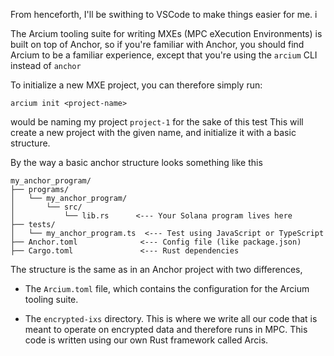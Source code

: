 From henceforth, I'll be swithing to VSCode to make things easier for me. i

The Arcium tooling suite for writing MXEs (MPC eXecution Environments) is built on top of Anchor, so if you're familiar with Anchor, you should find Arcium to be a familiar experience, except that you're using the ```arcium``` CLI instead of ```anchor```

To initialize a new MXE project, you can therefore simply run:
```
arcium init <project-name>
```
would be naming my project `project-1` for the sake of this test
This will create a new project with the given name, and initialize it with a basic structure. 

By the way a basic anchor structure looks something like this
```
my_anchor_program/
├── programs/
│   └── my_anchor_program/
│       └── src/
│           └── lib.rs      <--- Your Solana program lives here
├── tests/
│   └── my_anchor_program.ts  <--- Test using JavaScript or TypeScript
├── Anchor.toml              <--- Config file (like package.json)
├── Cargo.toml               <--- Rust dependencies
```

The structure is the same as in an Anchor project with two differences,

- The `Arcium.toml` file, which contains the configuration for the Arcium tooling suite.

- The `encrypted-ixs` directory. This is where we write all our code that is meant to operate on encrypted data and therefore runs in MPC. This code is written using our own Rust framework called Arcis. 